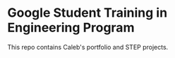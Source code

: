 # Google Student Training in Engineering Program

This repo contains Caleb's portfolio and STEP projects.
